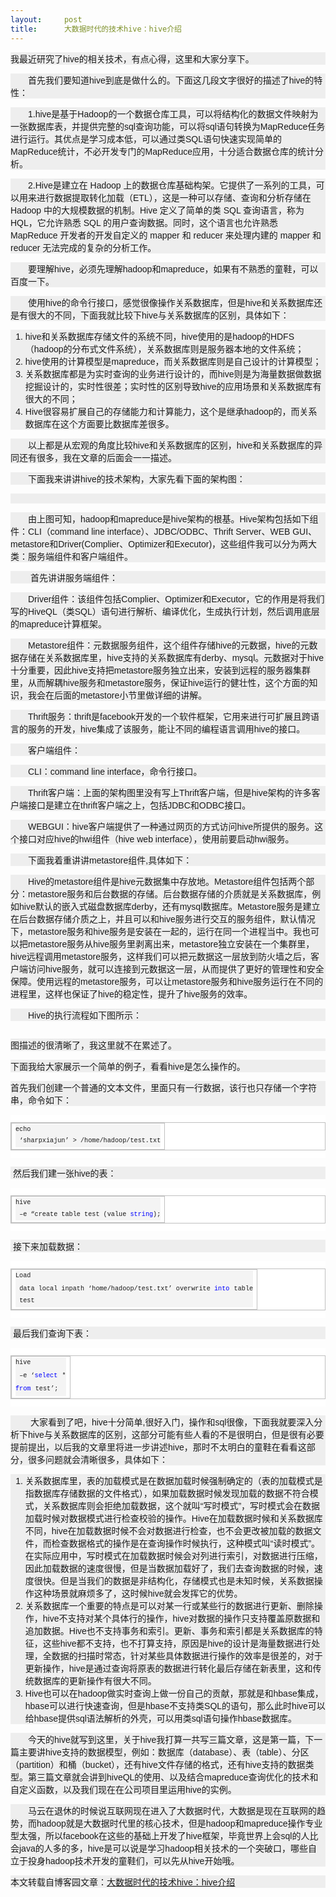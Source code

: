```yaml
---
layout:     post
title:      大数据时代的技术hive：hive介绍
---
```

<div id="article_content" class="article_content clearfix csdn-tracking-statistics" data-pid="blog" data-mod="popu_307" data-dsm="post">
								            <link rel="stylesheet" href="https://csdnimg.cn/release/phoenix/template/css/ck_htmledit_views-f76675cdea.css">
						<div class="htmledit_views" id="content_views">
                
<p style="font-family:Verdana, Arial, Helvetica, sans-serif;font-size:14px;background-color:rgb(238,238,238);">
我最近研究了hive的相关技术，有点心得，这里和大家分享下。</p>
<p style="font-family:Verdana, Arial, Helvetica, sans-serif;font-size:14px;background-color:rgb(238,238,238);">
　　首先我们要知道hive到底是做什么的。下面这几段文字很好的描述了hive的特性：</p>
<p style="font-family:Verdana, Arial, Helvetica, sans-serif;font-size:14px;background-color:rgb(238,238,238);">
　　1.hive是基于Hadoop的一个数据仓库工具，可以将结构化的数据文件映射为一张数据库表，并提供完整的sql查询功能，可以将sql语句转换为MapReduce任务进行运行。其优点是学习成本低，可以通过类SQL语句快速实现简单的MapReduce统计，不必开发专门的MapReduce应用，十分适合数据仓库的统计分析。</p>
<p style="font-family:Verdana, Arial, Helvetica, sans-serif;font-size:14px;background-color:rgb(238,238,238);">
　　2.Hive是建立在 Hadoop 上的数据仓库基础构架。它提供了一系列的工具，可以用来进行数据提取转化加载（ETL），这是一种可以存储、查询和分析存储在 Hadoop 中的大规模数据的机制。Hive 定义了简单的类 SQL 查询语言，称为 HQL，它允许熟悉 SQL 的用户查询数据。同时，这个语言也允许熟悉 MapReduce 开发者的开发自定义的 mapper 和 reducer 来处理内建的 mapper 和 reducer 无法完成的复杂的分析工作。</p>
<p style="font-family:Verdana, Arial, Helvetica, sans-serif;font-size:14px;background-color:rgb(238,238,238);">
　　要理解hive，必须先理解hadoop和mapreduce，如果有不熟悉的童鞋，可以百度一下。</p>
<p style="font-family:Verdana, Arial, Helvetica, sans-serif;font-size:14px;background-color:rgb(238,238,238);">
　　使用hive的命令行接口，感觉很像操作关系数据库，但是hive和关系数据库还是有很大的不同，下面我就比较下hive与关系数据库的区别，具体如下：</p>
<ol style="font-family:Verdana, Arial, Helvetica, sans-serif;font-size:14px;background-color:rgb(238,238,238);"><li style="list-style:decimal;">hive和关系数据库存储文件的系统不同，hive使用的是hadoop的HDFS（hadoop的分布式文件系统），关系数据库则是服务器本地的文件系统；</li><li style="list-style:decimal;">hive使用的计算模型是mapreduce，而关系数据库则是自己设计的计算模型；</li><li style="list-style:decimal;">关系数据库都是为实时查询的业务进行设计的，而hive则是为海量数据做数据挖掘设计的，实时性很差；实时性的区别导致hive的应用场景和关系数据库有很大的不同；</li><li style="list-style:decimal;">Hive很容易扩展自己的存储能力和计算能力，这个是继承hadoop的，而关系数据库在这个方面要比数据库差很多。</li></ol><p style="font-family:Verdana, Arial, Helvetica, sans-serif;font-size:14px;background-color:rgb(238,238,238);">
　　以上都是从宏观的角度比较hive和关系数据库的区别，hive和关系数据库的异同还有很多，我在文章的后面会一一描述。</p>
<p style="font-family:Verdana, Arial, Helvetica, sans-serif;font-size:14px;background-color:rgb(238,238,238);">
　　下面我来讲讲hive的技术架构，大家先看下面的架构图：</p>
<p style="font-family:Verdana, Arial, Helvetica, sans-serif;font-size:14px;background-color:rgb(238,238,238);">
 <img src="https://img-blog.csdn.net/20170322190025503" alt=""></p>
<p style="font-family:Verdana, Arial, Helvetica, sans-serif;font-size:14px;background-color:rgb(238,238,238);">
　　由上图可知，hadoop和mapreduce是hive架构的根基。Hive架构包括如下组件：CLI（command line interface）、JDBC/ODBC、Thrift Server、WEB GUI、metastore和Driver(Complier、Optimizer和Executor)，这些组件我可以分为两大类：服务端组件和客户端组件。</p>
<p style="font-family:Verdana, Arial, Helvetica, sans-serif;font-size:14px;background-color:rgb(238,238,238);">
 　　首先讲讲服务端组件：</p>
<p style="font-family:Verdana, Arial, Helvetica, sans-serif;font-size:14px;background-color:rgb(238,238,238);">
　　<span>Driver组件</span>：该组件包括Complier、Optimizer和Executor，它的作用是将我们写的HiveQL（类SQL）语句进行解析、编译优化，生成执行计划，然后调用底层的mapreduce计算框架。</p>
<p style="font-family:Verdana, Arial, Helvetica, sans-serif;font-size:14px;background-color:rgb(238,238,238);">
　　<span>Metastore组件</span>：元数据服务组件，这个组件存储hive的元数据，hive的元数据存储在关系数据库里，hive支持的关系数据库有derby、mysql。元数据对于hive十分重要，因此hive支持把metastore服务独立出来，安装到远程的服务器集群里，从而解耦hive服务和metastore服务，保证hive运行的健壮性，这个方面的知识，我会在后面的metastore小节里做详细的讲解。</p>
<p style="font-family:Verdana, Arial, Helvetica, sans-serif;font-size:14px;background-color:rgb(238,238,238);">
　　<span>Thrift服务</span>：thrift是facebook开发的一个软件框架，它用来进行可扩展且跨语言的服务的开发，hive集成了该服务，能让不同的编程语言调用hive的接口。</p>
<p style="font-family:Verdana, Arial, Helvetica, sans-serif;font-size:14px;background-color:rgb(238,238,238);">
　　客户端组件：</p>
<p style="font-family:Verdana, Arial, Helvetica, sans-serif;font-size:14px;background-color:rgb(238,238,238);">
　　<span>CLI</span>：command line interface，命令行接口。</p>
<p style="font-family:Verdana, Arial, Helvetica, sans-serif;font-size:14px;background-color:rgb(238,238,238);">
　　<span>Thrift客户端</span>：上面的架构图里没有写上Thrift客户端，但是hive架构的许多客户端接口是建立在thrift客户端之上，包括JDBC和ODBC接口。</p>
<p style="font-family:Verdana, Arial, Helvetica, sans-serif;font-size:14px;background-color:rgb(238,238,238);">
　　<span>WEBGUI</span>：hive客户端提供了一种通过网页的方式访问hive所提供的服务。这个接口对应hive的hwi组件（hive web interface），使用前要启动hwi服务。</p>
<p style="font-family:Verdana, Arial, Helvetica, sans-serif;font-size:14px;background-color:rgb(238,238,238);">
　　下面我着重讲讲metastore组件,具体如下：</p>
<p style="font-family:Verdana, Arial, Helvetica, sans-serif;font-size:14px;background-color:rgb(238,238,238);">
　　Hive的metastore组件是hive元数据集中存放地。Metastore组件包括两个部分：metastore服务和后台数据的存储。后台数据存储的介质就是关系数据库，例如hive默认的嵌入式磁盘数据库derby，还有mysql数据库。Metastore服务是建立在后台数据存储介质之上，并且可以和hive服务进行交互的服务组件，默认情况下，metastore服务和hive服务是安装在一起的，运行在同一个进程当中。我也可以把metastore服务从hive服务里剥离出来，metastore独立安装在一个集群里，hive远程调用metastore服务，这样我们可以把元数据这一层放到防火墙之后，客户端访问hive服务，就可以连接到元数据这一层，从而提供了更好的管理性和安全保障。使用远程的metastore服务，可以让metastore服务和hive服务运行在不同的进程里，这样也保证了hive的稳定性，提升了hive服务的效率。</p>
<p style="font-family:Verdana, Arial, Helvetica, sans-serif;font-size:14px;background-color:rgb(238,238,238);">
　　Hive的执行流程如下图所示：</p>
<p style="font-family:Verdana, Arial, Helvetica, sans-serif;font-size:14px;background-color:rgb(238,238,238);">
<img src="https://img-blog.csdn.net/20170322190036050" alt=""><br></p>
<p style="font-family:Verdana, Arial, Helvetica, sans-serif;font-size:14px;background-color:rgb(238,238,238);">
图描述的很清晰了，我这里就不在累述了。</p>
<p style="font-family:Verdana, Arial, Helvetica, sans-serif;font-size:14px;background-color:rgb(238,238,238);">
下面我给大家展示一个简单的例子，看看hive是怎么操作的。</p>
<p style="font-family:Verdana, Arial, Helvetica, sans-serif;font-size:14px;background-color:rgb(238,238,238);">
首先我们创建一个普通的文本文件，里面只有一行数据，该行也只存储一个字符串，命令如下：</p>
<div class="cnblogs_Highlighter" style="font-family:Verdana, Arial, Helvetica, sans-serif;font-size:14px;background-color:rgb(238,238,238);">
<div>
<div id="highlighter_406108" class="syntaxhighlighter nogutter csharp" style="overflow:auto !important;font-size:1em !important;background-color:rgb(255,255,255) !important;">
<table border="0" cellpadding="0" cellspacing="0" style="border-collapse:collapse;border-spacing:0px;border:1px solid #C0C0C0;background:none !important;line-height:1.1em !important;overflow:visible !important;vertical-align:baseline !important;font-family:Consolas, 'Bitstream Vera Sans Mono', 'Courier New', Courier, monospace !important;font-size:12px !important;min-height:auto !important;"><tbody style="background:none !important;border:0px !important;line-height:1.1em !important;overflow:visible !important;vertical-align:baseline !important;min-height:auto !important;"><tr style="background:none !important;border:0px !important;line-height:1.1em !important;overflow:visible !important;vertical-align:baseline !important;min-height:auto !important;"><td class="code" style="border:1px solid #C0C0C0;border-collapse:collapse;background:none !important;line-height:1.1em !important;overflow:visible !important;vertical-align:baseline !important;font-family:Consolas, 'Bitstream Vera Sans Mono', 'Courier New', Courier, monospace !important;min-height:auto !important;">
<div style="background:none !important;border:0px !important;line-height:1.1em !important;overflow:visible !important;vertical-align:baseline !important;min-height:auto !important;">
<div class="line number1 index0 alt2" style="background:rgb(244,244,244) none !important;border:0px !important;line-height:1.8em !important;overflow:visible !important;vertical-align:baseline !important;min-height:auto !important;">
<code class="csharp plain" style="background:none !important;border:0px !important;line-height:1.8em !important;overflow:visible !important;vertical-align:baseline !important;font-family:Consolas, 'Bitstream Vera Sans Mono', 'Courier New', Courier, monospace !important;min-height:auto !important;">echo 
 ‘sharpxiajun’ &gt; /home/hadoop/test.txt</code></div>
</div>
</td>
</tr></tbody></table></div>
</div>
</div>
<p style="font-family:Verdana, Arial, Helvetica, sans-serif;font-size:14px;background-color:rgb(238,238,238);">
 然后我们建一张hive的表：</p>
<div class="cnblogs_Highlighter" style="font-family:Verdana, Arial, Helvetica, sans-serif;font-size:14px;background-color:rgb(238,238,238);">
<div>
<div id="highlighter_285033" class="syntaxhighlighter nogutter csharp" style="overflow:auto !important;font-size:1em !important;background-color:rgb(255,255,255) !important;">
<table border="0" cellpadding="0" cellspacing="0" style="border-collapse:collapse;border-spacing:0px;border:1px solid #C0C0C0;background:none !important;line-height:1.1em !important;overflow:visible !important;vertical-align:baseline !important;font-family:Consolas, 'Bitstream Vera Sans Mono', 'Courier New', Courier, monospace !important;font-size:12px !important;min-height:auto !important;"><tbody style="background:none !important;border:0px !important;line-height:1.1em !important;overflow:visible !important;vertical-align:baseline !important;min-height:auto !important;"><tr style="background:none !important;border:0px !important;line-height:1.1em !important;overflow:visible !important;vertical-align:baseline !important;min-height:auto !important;"><td class="code" style="border:1px solid #C0C0C0;border-collapse:collapse;background:none !important;line-height:1.1em !important;overflow:visible !important;vertical-align:baseline !important;font-family:Consolas, 'Bitstream Vera Sans Mono', 'Courier New', Courier, monospace !important;min-height:auto !important;">
<div style="background:none !important;border:0px !important;line-height:1.1em !important;overflow:visible !important;vertical-align:baseline !important;min-height:auto !important;">
<div class="line number1 index0 alt2" style="background:rgb(244,244,244) none !important;border:0px !important;line-height:1.8em !important;overflow:visible !important;vertical-align:baseline !important;min-height:auto !important;">
<code class="csharp plain" style="background:none !important;border:0px !important;line-height:1.8em !important;overflow:visible !important;vertical-align:baseline !important;font-family:Consolas, 'Bitstream Vera Sans Mono', 'Courier New', Courier, monospace !important;min-height:auto !important;">hive
 –e “create table test (value </code><code class="csharp keyword" style="background:none !important;border:0px !important;line-height:1.8em !important;overflow:visible !important;vertical-align:baseline !important;font-family:Consolas, 'Bitstream Vera Sans Mono', 'Courier New', Courier, monospace !important;min-height:auto !important;color:rgb(0,0,255) !important;">string</code><code class="csharp plain" style="background:none !important;border:0px !important;line-height:1.8em !important;overflow:visible !important;vertical-align:baseline !important;font-family:Consolas, 'Bitstream Vera Sans Mono', 'Courier New', Courier, monospace !important;min-height:auto !important;">);</code></div>
</div>
</td>
</tr></tbody></table></div>
</div>
</div>
<p style="font-family:Verdana, Arial, Helvetica, sans-serif;font-size:14px;background-color:rgb(238,238,238);">
 接下来加载数据：</p>
<div class="cnblogs_Highlighter" style="font-family:Verdana, Arial, Helvetica, sans-serif;font-size:14px;background-color:rgb(238,238,238);">
<div>
<div id="highlighter_861346" class="syntaxhighlighter nogutter csharp" style="overflow:auto !important;font-size:1em !important;background-color:rgb(255,255,255) !important;">
<table border="0" cellpadding="0" cellspacing="0" style="border-collapse:collapse;border-spacing:0px;border:1px solid #C0C0C0;background:none !important;line-height:1.1em !important;overflow:visible !important;vertical-align:baseline !important;font-family:Consolas, 'Bitstream Vera Sans Mono', 'Courier New', Courier, monospace !important;font-size:12px !important;min-height:auto !important;"><tbody style="background:none !important;border:0px !important;line-height:1.1em !important;overflow:visible !important;vertical-align:baseline !important;min-height:auto !important;"><tr style="background:none !important;border:0px !important;line-height:1.1em !important;overflow:visible !important;vertical-align:baseline !important;min-height:auto !important;"><td class="code" style="border:1px solid #C0C0C0;border-collapse:collapse;background:none !important;line-height:1.1em !important;overflow:visible !important;vertical-align:baseline !important;font-family:Consolas, 'Bitstream Vera Sans Mono', 'Courier New', Courier, monospace !important;min-height:auto !important;">
<div style="background:none !important;border:0px !important;line-height:1.1em !important;overflow:visible !important;vertical-align:baseline !important;min-height:auto !important;">
<div class="line number1 index0 alt2" style="background:rgb(244,244,244) none !important;border:0px !important;line-height:1.8em !important;overflow:visible !important;vertical-align:baseline !important;min-height:auto !important;">
<code class="csharp plain" style="background:none !important;border:0px !important;line-height:1.8em !important;overflow:visible !important;vertical-align:baseline !important;font-family:Consolas, 'Bitstream Vera Sans Mono', 'Courier New', Courier, monospace !important;min-height:auto !important;">Load
 data local inpath ‘home/hadoop/test.txt’ overwrite </code><code class="csharp keyword" style="background:none !important;border:0px !important;line-height:1.8em !important;overflow:visible !important;vertical-align:baseline !important;font-family:Consolas, 'Bitstream Vera Sans Mono', 'Courier New', Courier, monospace !important;min-height:auto !important;color:rgb(0,0,255) !important;">into</code> <code class="csharp plain" style="background:none !important;border:0px !important;line-height:1.8em !important;overflow:visible !important;vertical-align:baseline !important;font-family:Consolas, 'Bitstream Vera Sans Mono', 'Courier New', Courier, monospace !important;min-height:auto !important;">table
 test</code></div>
</div>
</td>
</tr></tbody></table></div>
</div>
</div>
<p style="font-family:Verdana, Arial, Helvetica, sans-serif;font-size:14px;background-color:rgb(238,238,238);">
 最后我们查询下表：</p>
<div class="cnblogs_Highlighter" style="font-family:Verdana, Arial, Helvetica, sans-serif;font-size:14px;background-color:rgb(238,238,238);">
<div>
<div id="highlighter_831232" class="syntaxhighlighter nogutter csharp" style="overflow:auto !important;font-size:1em !important;background-color:rgb(255,255,255) !important;">
<table border="0" cellpadding="0" cellspacing="0" style="border-collapse:collapse;border-spacing:0px;border:1px solid #C0C0C0;background:none !important;line-height:1.1em !important;overflow:visible !important;vertical-align:baseline !important;font-family:Consolas, 'Bitstream Vera Sans Mono', 'Courier New', Courier, monospace !important;font-size:12px !important;min-height:auto !important;"><tbody style="background:none !important;border:0px !important;line-height:1.1em !important;overflow:visible !important;vertical-align:baseline !important;min-height:auto !important;"><tr style="background:none !important;border:0px !important;line-height:1.1em !important;overflow:visible !important;vertical-align:baseline !important;min-height:auto !important;"><td class="code" style="border:1px solid #C0C0C0;border-collapse:collapse;background:none !important;line-height:1.1em !important;overflow:visible !important;vertical-align:baseline !important;font-family:Consolas, 'Bitstream Vera Sans Mono', 'Courier New', Courier, monospace !important;min-height:auto !important;">
<div style="background:none !important;border:0px !important;line-height:1.1em !important;overflow:visible !important;vertical-align:baseline !important;min-height:auto !important;">
<div class="line number1 index0 alt2" style="background:rgb(244,244,244) none !important;border:0px !important;line-height:1.8em !important;overflow:visible !important;vertical-align:baseline !important;min-height:auto !important;">
<code class="csharp plain" style="background:none !important;border:0px !important;line-height:1.8em !important;overflow:visible !important;vertical-align:baseline !important;font-family:Consolas, 'Bitstream Vera Sans Mono', 'Courier New', Courier, monospace !important;min-height:auto !important;">hive
 –e ‘</code><code class="csharp keyword" style="background:none !important;border:0px !important;line-height:1.8em !important;overflow:visible !important;vertical-align:baseline !important;font-family:Consolas, 'Bitstream Vera Sans Mono', 'Courier New', Courier, monospace !important;min-height:auto !important;color:rgb(0,0,255) !important;">select</code> <code class="csharp plain" style="background:none !important;border:0px !important;line-height:1.8em !important;overflow:visible !important;vertical-align:baseline !important;font-family:Consolas, 'Bitstream Vera Sans Mono', 'Courier New', Courier, monospace !important;min-height:auto !important;">*
</code><code class="csharp keyword" style="background:none !important;border:0px !important;line-height:1.8em !important;overflow:visible !important;vertical-align:baseline !important;font-family:Consolas, 'Bitstream Vera Sans Mono', 'Courier New', Courier, monospace !important;min-height:auto !important;color:rgb(0,0,255) !important;">from</code> <code class="csharp plain" style="background:none !important;border:0px !important;line-height:1.8em !important;overflow:visible !important;vertical-align:baseline !important;font-family:Consolas, 'Bitstream Vera Sans Mono', 'Courier New', Courier, monospace !important;min-height:auto !important;">test’;</code></div>
</div>
</td>
</tr></tbody></table></div>
</div>
</div>
<p style="font-family:Verdana, Arial, Helvetica, sans-serif;font-size:14px;background-color:rgb(238,238,238);">
 　　大家看到了吧，hive十分简单,很好入门，操作和sql很像，下面我就要深入分析下hive与关系数据库的区别，这部分可能有些人看的不是很明白，但是很有必要提前提出，以后我的文章里将进一步讲述hive，那时不太明白的童鞋在看看这部分，很多问题就会清晰很多，具体如下：</p>
<ol style="font-family:Verdana, Arial, Helvetica, sans-serif;font-size:14px;background-color:rgb(238,238,238);"><li style="list-style:decimal;">关系数据库里，表的加载模式是在数据加载时候强制确定的（表的加载模式是指数据库存储数据的文件格式），如果加载数据时候发现加载的数据不符合模式，关系数据库则会拒绝加载数据，这个就叫“写时模式”，写时模式会在数据加载时候对数据模式进行检查校验的操作。Hive在加载数据时候和关系数据库不同，hive在加载数据时候不会对数据进行检查，也不会更改被加载的数据文件，而检查数据格式的操作是在查询操作时候执行，这种模式叫“读时模式”。在实际应用中，写时模式在加载数据时候会对列进行索引，对数据进行压缩，因此加载数据的速度很慢，但是当数据加载好了，我们去查询数据的时候，速度很快。但是当我们的数据是非结构化，存储模式也是未知时候，关系数据操作这种场景就麻烦多了，这时候hive就会发挥它的优势。</li><li style="list-style:decimal;">关系数据库一个重要的特点是可以对某一行或某些行的数据进行更新、删除操作，hive不支持对某个具体行的操作，hive对数据的操作只支持覆盖原数据和追加数据。Hive也不支持事务和索引。更新、事务和索引都是关系数据库的特征，这些hive都不支持，也不打算支持，原因是hive的设计是海量数据进行处理，全数据的扫描时常态，针对某些具体数据进行操作的效率是很差的，对于更新操作，hive是通过查询将原表的数据进行转化最后存储在新表里，这和传统数据库的更新操作有很大不同。</li><li style="list-style:decimal;">Hive也可以在hadoop做实时查询上做一份自己的贡献，那就是和hbase集成，hbase可以进行快速查询，但是hbase不支持类SQL的语句，那么此时hive可以给hbase提供sql语法解析的外壳，可以用类sql语句操作hbase数据库。</li></ol><p style="font-family:Verdana, Arial, Helvetica, sans-serif;font-size:14px;background-color:rgb(238,238,238);">
　　今天的hive就写到这里，关于hive我打算一共写三篇文章，这是第一篇，下一篇主要讲hive支持的数据模型，例如：数据库（database）、表（table）、分区（partition）和桶（bucket），还有hive文件存储的格式，还有hive支持的数据类型。第三篇文章就会讲到hiveQL的使用、以及结合mapreduce查询优化的技术和自定义函数，以及我们现在在公司项目里运用hive的实例。</p>
<p style="font-family:Verdana, Arial, Helvetica, sans-serif;font-size:14px;background-color:rgb(238,238,238);">
　　马云在退休的时候说互联网现在进入了大数据时代，大数据是现在互联网的趋势，而hadoop就是大数据时代里的核心技术，但是hadoop和mapreduce操作专业型太强，所以facebook在这些的基础上开发了hive框架，毕竟世界上会sql的人比会java的人多的多，hive是可以说是学习hadoop相关技术的一个突破口，哪些自立于投身hadoop技术开发的童鞋们，可以先从hive开始哦。</p>
<p style="font-family:Verdana, Arial, Helvetica, sans-serif;font-size:14px;background-color:rgb(238,238,238);">
本文转载自博客园文章：<a href="http://www.cnblogs.com/sharpxiajun/archive/2013/06/02/3114180.html" rel="nofollow">大数据时代的技术hive：hive介绍</a></p>
            </div>
                </div>